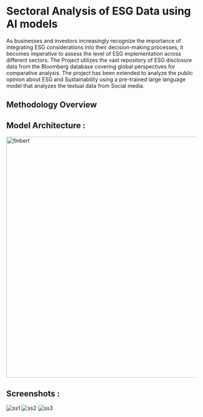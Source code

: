 # Sectoral Analysis of ESG Data using AI models

As businesses and investors increasingly recognize the importance of integrating ESG considerations into their decision-making processes, it becomes imperative to assess the level of ESG implementation across different sectors. The Project utilizes the vast repository of ESG disclosure data from the Bloomberg database covering global perspectives for comparative analysis. The project has been extended to analyze the public opinion about ESG and Sustainability using a pre-trained large language model that analyzes the textual data from Social media.

## Methodology Overview
## Model Architecture :
<img width="637" alt="finbert" src="https://github.com/darpandeb/ESGly/assets/86478640/f1dc02a9-6be3-4bfb-91b6-87f0ecbcd9ab">

## Screenshots : 
![ss1](https://github.com/darpandeb/ESGly/assets/86478640/452c652b-80a8-4287-8e72-066c66129cd2)
![ss2](https://github.com/darpandeb/ESGly/assets/86478640/90eb5fae-321e-4a22-9f94-55d2072ed866)
![ss3](https://github.com/darpandeb/ESGly/assets/86478640/def3ae0a-95a5-438f-941b-fc834b112372)


